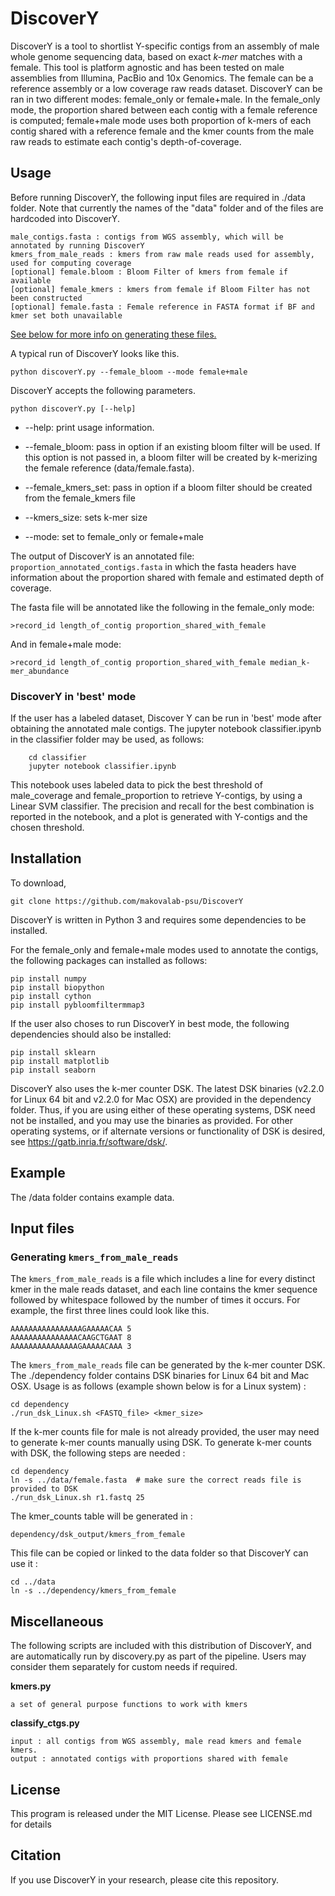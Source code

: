 # DiscoverY
DiscoverY is a tool to shortlist Y-specific contigs from an assembly of male whole genome sequencing data, based on exact _k-mer_ matches with a female. This tool is platform agnostic and has been tested on male assemblies from Illumina, PacBio and 10x Genomics. The female can be a reference assembly or a low coverage raw reads dataset. DiscoverY can be ran in two different modes: female_only or female+male.  In the female_only mode, the proportion shared between each contig with a female reference is computed; female+male mode uses both proportion of k-mers of each contig shared with a reference female and the kmer counts from the male raw reads to estimate each contig's depth-of-coverage.

## Usage 

Before running DiscoverY, the following input files are required in ./data folder. 
Note that currently the names of the "data" folder and of the files are hardcoded into DiscoverY.

	male_contigs.fasta : contigs from WGS assembly, which will be annotated by running DiscoverY
	kmers_from_male_reads : kmers from raw male reads used for assembly, used for computing coverage
	[optional] female.bloom : Bloom Filter of kmers from female if available
	[optional] female_kmers : kmers from female if Bloom Filter has not been constructed
	[optional] female.fasta : Female reference in FASTA format if BF and kmer set both unavailable
	

[See below for more info on generating these files.](https://github.com/md5sam/DiscoverY/blob/master/README.md#input-files) 

A typical run of DiscoverY looks like this. 

	python discoverY.py --female_bloom --mode female+male
 
DiscoverY accepts the following parameters. 

	python discoverY.py [--help] 

- --help: print usage information.

- --female_bloom: pass in option if an existing bloom filter will be used. If this option is not passed in, a bloom filter will be created by k-merizing the female reference (data/female.fasta).

- --female_kmers_set: pass in option if a bloom filter should be created from the female_kmers file

- --kmers_size: sets k-mer size

- --mode: set to female_only or female+male

The output of DiscoverY is an annotated file: ```proportion_annotated_contigs.fasta``` in which the fasta headers have information about the proportion shared with female and estimated depth of coverage. 

The fasta file will be annotated like the following in the female_only mode:

`>record_id length_of_contig proportion_shared_with_female`

And in female+male mode:

`>record_id length_of_contig proportion_shared_with_female median_k-mer_abundance`


### DiscoverY in 'best' mode
If the user has a labeled dataset, Discover Y can be run in 'best' mode after obtaining the annotated male contigs. The jupyter notebook classifier.ipynb in the classifier folder may be used, as follows:

        cd classifier
        jupyter notebook classifier.ipynb

This notebook uses labeled data to pick the best threshold of male_coverage and female_proportion to retrieve Y-contigs, by using a Linear SVM classifier. The precision and recall for the best combination is reported in the notebook, and a plot is generated with Y-contigs and the chosen threshold. 

## Installation 

To download, 

	git clone https://github.com/makovalab-psu/DiscoverY
	
DiscoverY is written in Python 3 and requires some dependencies to be installed.

For the female_only and female+male modes used to annotate the contigs, the following packages can installed as follows:

    pip install numpy
    pip install biopython
    pip install cython
    pip install pybloomfiltermmap3


If the user also choses to run DiscoverY in best mode, the following dependencies should also be installed:

    pip install sklearn
    pip install matplotlib
    pip install seaborn


DiscoverY also uses the k-mer counter DSK. The latest DSK binaries (v2.2.0 for Linux 64 bit and v2.2.0 for Mac OSX) are provided in the dependency folder. Thus, if you are using either of these operating systems, DSK need not be installed, and you may use the binaries as provided. For other operating systems, or if alternate versions or functionality of DSK is desired, see https://gatb.inria.fr/software/dsk/.

## Example

The /data folder contains example data.


## Input files


### Generating ```kmers_from_male_reads```
The ```kmers_from_male_reads``` is a file which includes a line for every distinct kmer in the male reads dataset, and each line contains the kmer sequence followed by whitespace followed by the number of times it occurs. For example, the first three lines could look like this.

	AAAAAAAAAAAAAAAAGAAAAACAA 5
	AAAAAAAAAAAAAAACAAGCTGAAT 8
	AAAAAAAAAAAAAAAGAAAAACAAA 3

The ```kmers_from_male_reads``` file can be generated by the k-mer counter DSK. The ./dependency folder contains DSK binaries for Linux 64 bit and Mac OSX. Usage is as follows (example shown below is for a Linux system) :

    cd dependency
    ./run_dsk_Linux.sh <FASTQ_file> <kmer_size>


If the k-mer counts file for male is not already provided, the user may need to generate k-mer counts manually using DSK. To generate k-mer counts with DSK, the following steps are needed : 

    cd dependency 
    ln -s ../data/female.fasta  # make sure the correct reads file is provided to DSK
    ./run_dsk_Linux.sh r1.fastq 25  


The kmer\_counts table will be generated in :

    dependency/dsk_output/kmers_from_female


This file can be copied or linked to the data folder so that DiscoverY can use it : 

    cd ../data
    ln -s ../dependency/kmers_from_female 



## Miscellaneous

The following scripts are included with this distribution of DiscoverY, and are automatically run by discovery.py as part of the pipeline. Users may consider them separately for custom needs if required. 

	
**kmers.py** 
	
	a set of general purpose functions to work with kmers

**classify_ctgs.py**
	
	input : all contigs from WGS assembly, male read kmers and female kmers.
	output : annotated contigs with proportions shared with female

	
## License
This program is released under the MIT License. Please see LICENSE.md for details


## Citation
If you use DiscoverY in your research, please cite this repository. 


